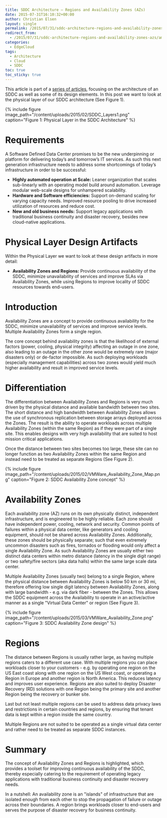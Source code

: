 ```yaml
---
title: SDDC Architecture – Regions and Availability Zones (AZs)
date: 2015-07-31T16:10:32+00:00
author: Christian Elsen
layout: single
permalink: /2015/07/31/sddc-architecture-regions-and-availability-zones-azs/
redirect_from:
  - /2015/07/31/sddc-architecture-regions-and-availability-zones-azs/amp/
categories:
  - EdgeCloud
tags:
  - Architecture
  - Cloud
  - SDDC
toc: true
toc_sticky: true
---
```

This article is part of a [series of articles](/2015/02/20/sddc-architecture-introduction/ "Software Defined Data Center (SDDC) Architecture – Introduction"), focusing on the architecture of an SDDC as well as some of its design elements. In this post we want to look at the physical layer of our SDDC architecture (See Figure 1).

{% include figure image_path="/content/uploads/2015/02/SDDC_Layers1.png" caption="Figure 1: Physical Layer in the SDDC Architecture" %}

# Requirements

A Software Defined Data Center promises to be the new underpinning or platform for delivering today’s and tomorrow’s IT services. As such this next generation infrastructure needs to address some shortcomings of today’s infrastructure in order to be successful:

  * **Highly automated operation at Scale:** Leaner organization that scales sub-linearly with an operating model build around automation. Leverage modular web-scale designs for unhampered scalability.
  * **Hardware and Software efficiencies:** Support on-demand scaling for varying capacity needs. Improved resource pooling to drive increased utilization of resources and reduce cost.
  * **New and old business needs:** Support legacy applications with traditional business continuity and disaster recovery, besides new cloud-native applications.

# Physical Layer Design Artifacts

Within the Physical Layer we want to look at these design artifacts in more detail:

  * **Availability Zones and Regions:** Provide continuous availability of the SDDC, minimize unavailability of services and improve SLAs via Availability Zones, while using Regions to improve locality of SDDC resources towards end-users.

# Introduction

Availability Zones are a concept to provide continuous availability for the SDDC, minimize unavailability of services and improve service levels. Multiple Availability Zones form a single region.

The core concept behind availability zones is that the likelihood of external factors (power, cooling, physical integrity) affecting an outage in one zone, also leading to an outage in the other zone would be extremely rare (major disasters only) or de-factor impossible. As such deploying workloads (especially management capabilities) across two zones would yield much higher availability and result in improved service levels.

# Differentiation

The differentiation between Availability Zones and Regions is very much driven by the physical distance and available bandwidth between two sites. The short distance and high bandwidth between Availability Zones allows the use of synchronous replication between storage arrays deployed across the Zones. The result is the ability to operate workloads across multiple Availability Zones (within the same Region) as if they were part of a single site. This enables designs with very high availability that are suited to host mission critical applications.

Once the distance between two sites becomes too large, these site can no longer function as two Availability Zones within the same Region and instead need to be treated as separate Regions (See Figure 2).

{% include figure image_path="/content/uploads/2015/02/VMWare_Availability_Zone_Map.png" caption="Figure 2: SDDC Availability Zone concept" %}

# Availability Zones

Each availability zone (AZ) runs on its own physically distinct, independent infrastructure, and is engineered to be highly reliable. Each zone should have independent power, cooling, network and security. Common points of failures within a physical data center, like generators and cooling equipment, should not be shared across Availability Zones. Additionally, these zones should be physically separate; such that even extremely uncommon disasters such as fires, tornados or flooding would only affect a single Availability Zone. As such Availability Zones are usually either two distinct data centers within metro distance (latency in the single digit range) or two safety/fire sectors (aka data halls) within the same large scale data center.

Multiple Availability Zones (usually two) belong to a single Region, where the physical distance between Availability Zones is below 50 km or 30 mi, therefore offering low single digit latency between Availability Zones, along with large bandwidth - e.g. via dark fiber - between the Zones. This allows the SDDC equipment across the Availability to operate in an active/active manner as a single "Virtual Data Center" or region (See Figure 3).

{% include figure image_path="/content/uploads/2015/03/VMWare_Availability_Zone.png" caption="Figure 3: SDDC Availability Zone design" %}

# Regions

The distance between Regions is usually rather large, as having multiple regions caters to a different use case. With multiple regions you can place workloads closer to your customers - e.g. by operating one region on the US East coast along with one region on the US West coast, or operating a Region in Europe and another region is North America. This reduces latency and improves user experience. Regions are also suited to deploy Disaster Recovery (RD) solutions with one Region being the primary site and another Region being the recovery or bunker site.

Last but not least multiple regions can be used to address data privacy laws and restrictions in certain countries and regions, by ensuring that tenant data is kept within a region inside the same country.

Multiple Regions are not suited to be operated as a single virtual data center and rather need to be treated as separate SDDC instances.

# Summary

The concept of Availability Zones and Regions is highlighted, which provides a toolset for improving continuous availability of the SDDC, thereby especially catering to the requirement of operating legacy applications with traditional business continuity and disaster recovery needs.

In a nutshell: An availability zone is an "islands" of infrastructure that are isolated enough from each other to stop the propagation of failure or outage across their boundaries. A region brings workloads closer to end-users and serves the purpose of disaster recovery for business continuity.
